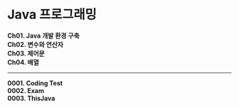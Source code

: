 # Java 프로그래밍

**Ch01. Java 개발 환경 구축**</br>
**Ch02. 변수와 연산자**</br>
**Ch03. 제어문**</br>
**Ch04. 배열**</br>

------------------------------------
**0001. Coding Test**</br>
**0002. Exam**</br>
**0003. ThisJava**</br>
